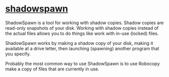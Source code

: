 # [shadowspawn](https://chocolatey.org/packages/shadowspawn)

ShadowSpawn is a tool for working with shadow copies. Shadow copies are read-only snapshots of your disk. Working with shadow copies instead of the actual files allows you to do things like work with in-use (locked) files.

ShadowSpawn works by making a shadow copy of your disk, making it available at a drive letter, then launching (spawning) another program that you specify.

Probably the most common way to use ShadowSpawn is to use Robocopy make a copy of files that are currently in use.
